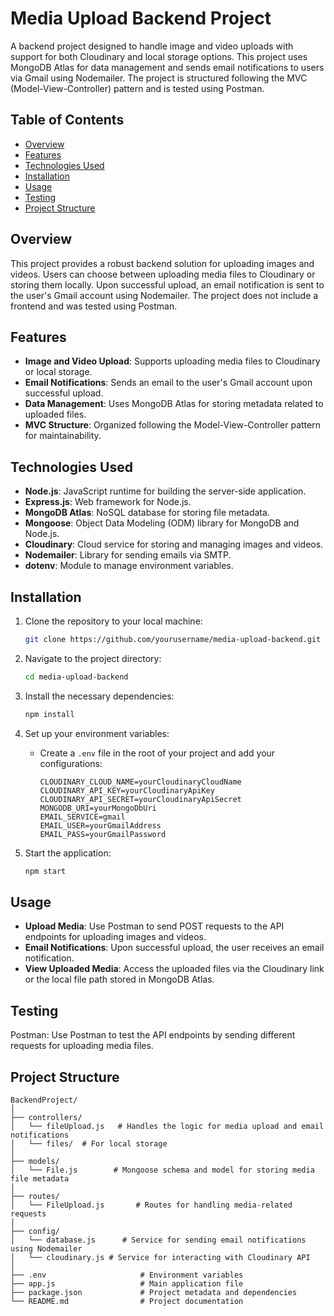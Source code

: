 # Media Upload Backend Project

A backend project designed to handle image and video uploads with support for both Cloudinary and local storage options. This project uses MongoDB Atlas for data management and sends email notifications to users via Gmail using Nodemailer. The project is structured following the MVC (Model-View-Controller) pattern and is tested using Postman.

## Table of Contents

- [Overview](#overview)
- [Features](#features)
- [Technologies Used](#technologies-used)
- [Installation](#installation)
- [Usage](#usage)
- [Testing](#testing)
- [Project Structure](#project-structure)


## Overview

This project provides a robust backend solution for uploading images and videos. Users can choose between uploading media files to Cloudinary or storing them locally. Upon successful upload, an email notification is sent to the user's Gmail account using Nodemailer. The project does not include a frontend and was tested using Postman.

## Features

- **Image and Video Upload**: Supports uploading media files to Cloudinary or local storage.
- **Email Notifications**: Sends an email to the user's Gmail account upon successful upload.
- **Data Management**: Uses MongoDB Atlas for storing metadata related to uploaded files.
- **MVC Structure**: Organized following the Model-View-Controller pattern for maintainability.

## Technologies Used

- **Node.js**: JavaScript runtime for building the server-side application.
- **Express.js**: Web framework for Node.js.
- **MongoDB Atlas**: NoSQL database for storing file metadata.
- **Mongoose**: Object Data Modeling (ODM) library for MongoDB and Node.js.
- **Cloudinary**: Cloud service for storing and managing images and videos.
- **Nodemailer**: Library for sending emails via SMTP.
- **dotenv**: Module to manage environment variables.

## Installation

1. Clone the repository to your local machine:

    ```bash
    git clone https://github.com/yourusername/media-upload-backend.git
    ```

2. Navigate to the project directory:

    ```bash
    cd media-upload-backend
    ```

3. Install the necessary dependencies:

    ```bash
    npm install
    ```

4. Set up your environment variables:

    - Create a `.env` file in the root of your project and add your configurations:

      ```env
      CLOUDINARY_CLOUD_NAME=yourCloudinaryCloudName
      CLOUDINARY_API_KEY=yourCloudinaryApiKey
      CLOUDINARY_API_SECRET=yourCloudinaryApiSecret
      MONGODB_URI=yourMongoDbUri
      EMAIL_SERVICE=gmail
      EMAIL_USER=yourGmailAddress
      EMAIL_PASS=yourGmailPassword
      ```

5. Start the application:

    ```bash
    npm start
    ```

## Usage

- **Upload Media**: Use Postman to send POST requests to the API endpoints for uploading images and videos.
- **Email Notifications**: Upon successful upload, the user receives an email notification.
- **View Uploaded Media**: Access the uploaded files via the Cloudinary link or the local file path stored in MongoDB Atlas.
  
## Testing
Postman: Use Postman to test the API endpoints by sending different requests for uploading media files.

## Project Structure

```plaintext
BackendProject/
│
├── controllers/
│   └── fileUpload.js   # Handles the logic for media upload and email notifications
│   └── files/  # For local storage 
│
├── models/
│   └── File.js        # Mongoose schema and model for storing media file metadata
│
├── routes/
│   └── FileUpload.js       # Routes for handling media-related requests
│
├── config/
│   └── database.js      # Service for sending email notifications using Nodemailer
│   └── cloudinary.js # Service for interacting with Cloudinary API
│
├── .env                     # Environment variables
├── app.js                   # Main application file
├── package.json             # Project metadata and dependencies
└── README.md                # Project documentation
